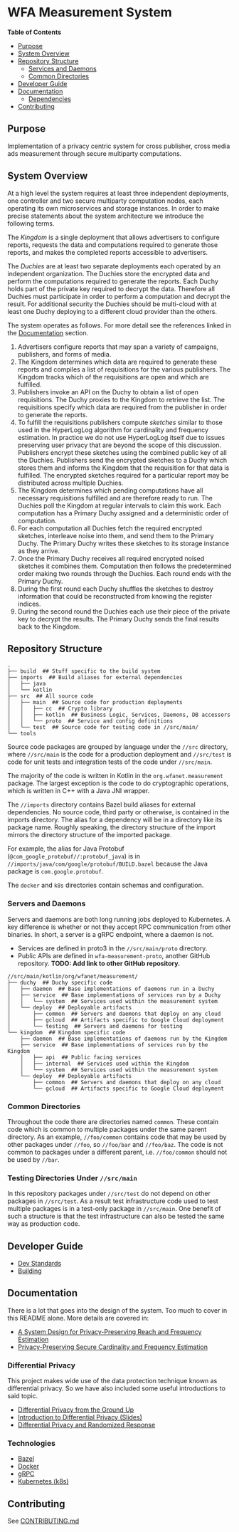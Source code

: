 # WFA Measurement System

**Table of Contents**

*   [Purpose](#purpose)
*   [System Overview](#system-overview)
*   [Repository Structure](#repository-structure)
    *   [Services and Daemons](#servers-and-daemons)
    *   [Common Directories](#common-directories)
*   [Developer Guide](#developer-guide)
*   [Documentation](#documentation)
    *   [Dependencies](#dependencies)
*   [Contributing](#contributing)

## Purpose

Implementation of a privacy centric system for cross publisher, cross media ads
measurement through secure multiparty computations.

## System Overview

At a high level the system requires at least three independent deployments, one
controller and two secure multiparty computation nodes, each operating its own
microservices and storage instances. In order to make precise statements about
the system architecture we introduce the following terms.

The *Kingdom* is a single deployment that allows advertisers to configure
reports, requests the data and computations required to generate those reports,
and makes the completed reports accessible to advertisers.

The *Duchies* are at least two separate deployments each operated by an
independent organization. The Duchies store the encrypted data and perform the
computations required to generate the reports. Each Duchy holds part of the
private key required to decrypt the data. Therefore all Duchies must participate
in order to perform a computation and decrypt the result. For additional
security the Duchies should be multi-cloud with at least one Duchy deploying to
a different cloud provider than the others.

The system operates as follows. For more detail see the references linked in the
[Documentation](#documentation) section.

1.  Advertisers configure reports that may span a variety of campaigns,
    publishers, and forms of media.
1.  The Kingdom determines which data are required to generate these reports and
    compiles a list of requisitions for the various publishers. The Kingdom
    tracks which of the requisitions are open and which are fulfilled.
1.  Publishers invoke an API on the Duchy to obtain a list of open requisitions.
    The Duchy proxies to the Kingdom to retrieve the list. The requisitions
    specify which data are required from the publisher in order to generate the
    reports.
1.  To fulfill the requisitions publishers compute *sketches* similar to those
    used in the HyperLogLog algorithm for cardinality and frequency estimation.
    In practice we do not use HyperLogLog itself due to issues preserving user
    privacy that are beyond the scope of this discussion. Publishers encrypt
    these sketches using the combined public key of all the Duchies. Publishers
    send the encrypted sketches to a Duchy which stores them and informs the
    Kingdom that the requisition for that data is fulfilled. The encrypted
    sketches required for a particular report may be distributed across multiple
    Duchies.
1.  The Kingdom determines which pending computations have all necessary
    requisitions fulfilled and are therefore ready to run. The Duchies poll the
    Kingdom at regular intervals to claim this work. Each computation has a
    Primary Duchy assigned and a deterministic order of computation.
1.  For each computation all Duchies fetch the required encrypted sketches,
    interleave noise into them, and send them to the Primary Duchy. The Primary
    Duchy writes these sketches to its storage instance as they arrive.
1.  Once the Primary Duchy receives all required encrypted noised sketches it
    combines them. Computation then follows the predetermined order making two
    rounds through the Duchies. Each round ends with the Primary Duchy.
1.  During the first round each Duchy shuffles the sketches to destroy
    information that could be reconstructed from knowing the register indices.
1.  During the second round the Duchies each use their piece of the private key
    to decrypt the results. The Primary Duchy sends the final results back to
    the Kingdom.

## Repository Structure

```
.
├── build  ## Stuff specific to the build system
├── imports  ## Build aliases for external dependencies
│   ├── java
│   └── kotlin
├── src  ## All source code
│   ├── main  ## Source code for production deployments
│   │   ├── cc  ## Crypto library
│   │   ├── kotlin  ## Business Logic, Services, Daemons, DB accessors
│   │   └── proto  ## Service and config definitions
│   └── test  ## Source code for testing code in //src/main/
└── tools
```

Source code packages are grouped by language under the `//src` directory, where
`//src/main` is the code for a production deployment and `//src/test` is code
for unit tests and integration tests of the code under `//src/main`.

The majority of the code is written in Kotlin in the `org.wfanet.measurement`
package. The largest exception is the code to do cryptographic operations, which
is written in C++ with a Java JNI wrapper.

The `//imports` directory contains Bazel build aliases for external
dependencies. No source code, third party or otherwise, is contained in the
imports directory. The alias for a dependency will be in a directory like its
package name. Roughly speaking, the directory structure of the import mirrors
the directory structure of the imported package.

For example, the alias for Java Protobuf
(`@com_google_protobuf//:protobuf_java`) is in
`//imports/java/com/google/protobuf/BUILD.bazel` because the Java package is
`com.google.protobuf`.

The `docker` and `k8s` directories contain schemas and configuration.

### Servers and Daemons

Servers and daemons are both long running jobs deployed to Kubernetes. A key
difference is whether or not they accept RPC communication from other binaries.
In short, a server is a gRPC endpoint, where a daemon is not.

*   Services are defined in proto3 in the `//src/main/proto` directory.
*   Public APIs are defined in `wfa-measurement-proto`, another GitHub
    repository. **TODO: Add link to other GitHub repository.**

```
//src/main/kotlin/org/wfanet/measurement/
├── duchy  ## Duchy specific code
│   ├── daemon  ## Base implementations of daemons run in a Duchy
│   ├── service  ## Base implementations of services run by a Duchy
│   │   └── system  ## Services used within the measurement system
│   └── deploy  ## Deployable artifacts
│       ├── common  ## Servers and daemons that deploy on any cloud
│       ├── gcloud  ## Artifacts specific to Google Cloud deployment
│       └── testing  ## Servers and daemons for testing
└── kingdom  ## Kingdom specific code
    ├── daemon  ## Base implementations of daemons run by the Kingdom
    ├── service  ## Base implementations of services run by the Kingdom
    │   ├── api  ## Public facing services
    │   ├── internal  ## Services used within the Kingdom
    │   └── system  ## Services used within the measurement system
    └── deploy  ## Deployable artifacts
        ├── common  ## Servers and daemons that deploy on any cloud
        └── gcloud  ## Artifacts specific to Google Cloud deployment
```

### Common Directories

Throughout the code there are directories named `common`. These contain code
which is common to multiple packages under the same parent directory. As an
example, `//foo/common` contains code that may be used by other packages under
`//foo`, so `//foo/bar` and `//foo/baz`. The code is not common to packages
under a different parent, i.e. `//foo/common` should not be used by `//bar`.

### Testing Directories Under `//src/main`

In this repository packages under `//src/test` do not depend on other packages
in `//src/test`. As a result test infrastructure code used to test multiple
packages is in a test-only package in `//src/main`. One benefit of such a
structure is that the test infrastructure can also be tested the same way as
production code.

## Developer Guide

*   [Dev Standards](docs/dev-standards.md)
*   [Building](docs/building.md)

## Documentation

There is a lot that goes into the design of the system. Too much to cover in
this README alone. More details are covered in:

*   [A System Design for Privacy-Preserving Reach and Frequency Estimation](https://research.google/pubs/pub49526/)
*   [Privacy-Preserving Secure Cardinality and Frequency Estimation](https://research.google/pubs/pub49177/)

### Differential Privacy

This project makes wide use of the data protection technique known as
differential privacy. So we have also included some useful introductions to said
topic.

*   [Differential Privacy from the Ground Up](docs/do_intro/differential_privacy_from_the_ground_up.pdf)
*   [Introduction to Differential Privacy (Slides)](docs/dp_intro/intro_to_differential_privacy_slides.pdf)
*   [Differential Privacy and Randomized Response](docs/dp_intro/differential_privacy_and_randomized_response.pdf)

### Technologies

*   [Bazel](https://bazel.build/)
*   [Docker](https://www.docker.com/)
*   [gRPC](https://grpc.io/)
*   [Kubernetes (k8s)](https://kubernetes.io/)

## Contributing

See [CONTRIBUTING.md](CONTRIBUTING.md)
